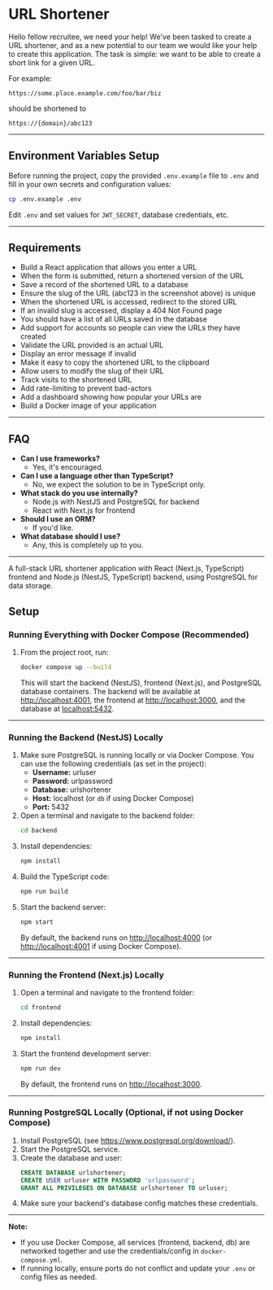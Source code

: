 # URL Shortener

Hello fellow recruitee, we need your help! We've been tasked to create a URL shortener, and as a new potential to our team we would like your help to create this application. The task is simple: we want to be able to create a short link for a given URL.

For example:
```
https://some.place.example.com/foo/bar/biz
```
should be shortened to
```
https://{domain}/abc123
```

---

## Environment Variables Setup

Before running the project, copy the provided `.env.example` file to `.env` and fill in your own secrets and configuration values:

```sh
cp .env.example .env
```

Edit `.env` and set values for `JWT_SECRET`, database credentials, etc.

---

## Requirements

- Build a React application that allows you enter a URL
- When the form is submitted, return a shortened version of the URL
- Save a record of the shortened URL to a database
- Ensure the slug of the URL (abc123 in the screenshot above) is unique
- When the shortened URL is accessed, redirect to the stored URL
- If an invalid slug is accessed, display a 404 Not Found page
- You should have a list of all URLs saved in the database
- Add support for accounts so people can view the URLs they have created
- Validate the URL provided is an actual URL
- Display an error message if invalid
- Make it easy to copy the shortened URL to the clipboard
- Allow users to modify the slug of their URL
- Track visits to the shortened URL
- Add rate-limiting to prevent bad-actors
- Add a dashboard showing how popular your URLs are
- Build a Docker image of your application

---

## FAQ

- **Can I use frameworks?**
  - Yes, it's encouraged.
- **Can I use a language other than TypeScript?**
  - No, we expect the solution to be in TypeScript only.
- **What stack do you use internally?**
  - Node.js with NestJS and PostgreSQL for backend
  - React with Next.js for frontend
- **Should I use an ORM?**
  - If you'd like.
- **What database should I use?**
  - Any, this is completely up to you.

---

A full-stack URL shortener application with React (Next.js, TypeScript) frontend and Node.js (NestJS, TypeScript) backend, using PostgreSQL for data storage.

## Setup

### Running Everything with Docker Compose (Recommended)
1. From the project root, run:
   ```sh
   docker compose up --build
   ```
   This will start the backend (NestJS), frontend (Next.js), and PostgreSQL database containers. The backend will be available at [http://localhost:4001](http://localhost:4001), the frontend at [http://localhost:3000](http://localhost:3000), and the database at [localhost:5432](localhost:5432).

---

### Running the Backend (NestJS) Locally
1. Make sure PostgreSQL is running locally or via Docker Compose. You can use the following credentials (as set in the project):
   - **Username:** urluser
   - **Password:** urlpassword
   - **Database:** urlshortener
   - **Host:** localhost (or `db` if using Docker Compose)
   - **Port:** 5432
2. Open a terminal and navigate to the backend folder:
   ```sh
   cd backend
   ```
3. Install dependencies:
   ```sh
   npm install
   ```
4. Build the TypeScript code:
   ```sh
   npm run build
   ```
5. Start the backend server:
   ```sh
   npm start
   ```
   By default, the backend runs on [http://localhost:4000](http://localhost:4000) (or [http://localhost:4001](http://localhost:4001) if using Docker Compose).

---

### Running the Frontend (Next.js) Locally
1. Open a terminal and navigate to the frontend folder:
   ```sh
   cd frontend
   ```
2. Install dependencies:
   ```sh
   npm install
   ```
3. Start the frontend development server:
   ```sh
   npm run dev
   ```
   By default, the frontend runs on [http://localhost:3000](http://localhost:3000).

---

### Running PostgreSQL Locally (Optional, if not using Docker Compose)
1. Install PostgreSQL (see https://www.postgresql.org/download/).
2. Start the PostgreSQL service.
3. Create the database and user:
   ```sql
   CREATE DATABASE urlshortener;
   CREATE USER urluser WITH PASSWORD 'urlpassword';
   GRANT ALL PRIVILEGES ON DATABASE urlshortener TO urluser;
   ```
4. Make sure your backend's database config matches these credentials.

---

**Note:**
- If you use Docker Compose, all services (frontend, backend, db) are networked together and use the credentials/config in `docker-compose.yml`.
- If running locally, ensure ports do not conflict and update your `.env` or config files as needed.
